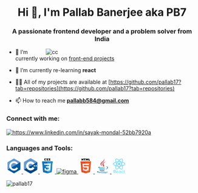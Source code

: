 

<h1 align="center">Hi 👋, I'm Pallab Banerjee aka PB7</h1>
<h3 align="center">A passionate frontend developer and a problem solver from India</h3>
<img src="https://user-images.githubusercontent.com/104641128/230281715-9f69e912-595a-4396-b116-afa6a5c6c65e.gif" alt="cc" align="right" width="400">
<!--
<p align="left"> <img src="https://camo.githubusercontent.com/65cea1a985cfac374a7f536a349521a8afce79fe959d332ada2cd5222b826fa5/68747470733a2f2f6b6f6d617265762e636f6d2f67687076632f3f757365726e616d653d6d736179616b3936266c6162656c3d50726f66696c65253230766965777326636f6c6f723d306537356236267374796c653d666c6174" alt="pallab17" /> </p>
-->

- 🔭 I’m currently working on [front-end projects](https://github.com/pallab17/Namaste-react)

- 🌱 I’m currently re-learning **react**

- 👨‍💻 All of my projects are available at [https://github.com/pallab17?tab=repositories](https://github.com/pallab17?tab=repositories)

- 📫 How to reach me **pallabb584@gmail.com**

<h3 align="left">Connect with me:</h3>
<p align="left">
<a href="https://www.linkedin.com/in/pallab-banerjee-70a5511b8/" target="blank"><img align="center" src="https://raw.githubusercontent.com/rahuldkjain/github-profile-readme-generator/master/src/images/icons/Social/linked-in-alt.svg" alt="https://www.linkedin.com/in/sayak-mondal-52bb7920a" height="30" width="40" /></a>
<!-- <a href="https://fb.com/https://www.facebook.com/sayak.mondal.581187" target="blank"><img align="center" src="https://raw.githubusercontent.com/rahuldkjain/github-profile-readme-generator/master/src/images/icons/Social/facebook.svg" alt="https://www.facebook.com/sayak.mondal.581187" height="30" width="40" /></a> -->
</p>

<h3 align="left">Languages and Tools:</h3>
<p align="left"> <a href="https://www.cprogramming.com/" target="_blank" rel="noreferrer"> <img src="https://raw.githubusercontent.com/devicons/devicon/master/icons/c/c-original.svg" alt="c" width="40" height="40"/> </a> <a href="https://www.w3schools.com/cpp/" target="_blank" rel="noreferrer"> <img src="https://raw.githubusercontent.com/devicons/devicon/master/icons/cplusplus/cplusplus-original.svg" alt="cplusplus" width="40" height="40"/> </a> <a href="https://www.w3schools.com/css/" target="_blank" rel="noreferrer"> <img src="https://raw.githubusercontent.com/devicons/devicon/master/icons/css3/css3-original-wordmark.svg" alt="css3" width="40" height="40"/> </a> <a href="https://www.figma.com/" target="_blank" rel="noreferrer"> <img src="https://www.vectorlogo.zone/logos/figma/figma-icon.svg" alt="figma" width="40" height="40"/> </a> <a href="https://www.w3.org/html/" target="_blank" rel="noreferrer"> <img src="https://raw.githubusercontent.com/devicons/devicon/master/icons/html5/html5-original-wordmark.svg" alt="html5" width="40" height="40"/> </a> <a href="https://www.java.com" target="_blank" rel="noreferrer"> <img src="https://raw.githubusercontent.com/devicons/devicon/master/icons/java/java-original.svg" alt="java" width="40" height="40"/> </a> <a href="https://reactjs.org/" target="_blank" rel="noreferrer"> <img src="https://raw.githubusercontent.com/devicons/devicon/master/icons/react/react-original-wordmark.svg" alt="react" width="40" height="40"/> </a> </p>

<p><img align="center" src="https://github-readme-streak-stats.herokuapp.com/?user=pallab17" alt="pallab17" /></p>


<!---

- 👋 Hi, I’m @pallab17
- 👀 I’m interested in ... Android App Development using java and kotlin and Front End Development
- 🌱 I’m currently learning ...DSA and Full Stack Development using MERN STACK
- 💞️ I’m looking to collaborate on ...something which will make me think
- 📫 How to reach me ...
https://pb7portfolio.netlify.app/ 
![github-header-image](https://user-images.githubusercontent.com/104641128/230281066-8e42a09b-fd71-48da-91d2-604c0eed9268.jpg)
pallab17/pallab17 is a ✨ special ✨ repository because its `README.md` (this file) appears on your GitHub profile.
You can click the Preview link to take a look at your changes.
--->
<!---
[![@pallab17's Holopin board](https://holopin.me/pallab17)](https://holopin.io/@pallab17)
--->
